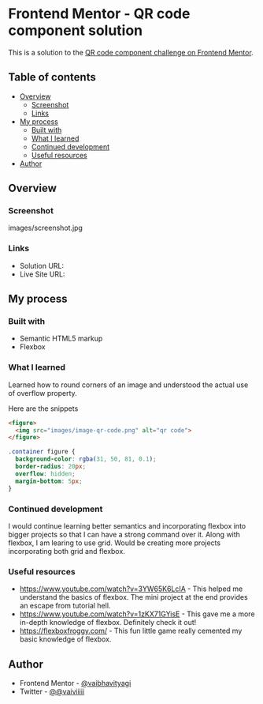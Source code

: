 # Frontend Mentor - QR code component solution

This is a solution to the [QR code component challenge on Frontend Mentor](https://www.frontendmentor.io/challenges/qr-code-component-iux_sIO_H).
## Table of contents

- [Overview](#overview)
  - [Screenshot](#screenshot)
  - [Links](#links)
- [My process](#my-process)
  - [Built with](#built-with)
  - [What I learned](#what-i-learned)
  - [Continued development](#continued-development)
  - [Useful resources](#useful-resources)
- [Author](#author)


## Overview

### Screenshot

images/screenshot.jpg

### Links

- Solution URL: 
- Live Site URL: 

## My process

### Built with

- Semantic HTML5 markup
- Flexbox

### What I learned

Learned how to round corners of an image and understood the actual use of overflow property.

Here are the snippets

```html
<figure>
  <img src="images/image-qr-code.png" alt="qr code">
</figure>
```
```css
.container figure {
  background-color: rgba(31, 50, 81, 0.1);
  border-radius: 20px;
  overflow: hidden;
  margin-bottom: 5px;
}
```

### Continued development

I would continue learning better semantics and incorporating flexbox into bigger projects so that I can have a strong command over it. 
Along with flexbox, I am learing to use grid. Would be creating more projects incorporating both grid and flexbox.

### Useful resources

- https://www.youtube.com/watch?v=3YW65K6LcIA - This helped me understand the basics of flexbox. The mini project at the end provides an escape from tutorial hell. 
- https://www.youtube.com/watch?v=1zKX71GYisE - This gave me a more in-depth knowledge of flexbox. Definitely check it out!
- https://flexboxfroggy.com/ - This fun little game really cemented my basic knowledge of flexbox.


## Author

- Frontend Mentor - [@vaibhavityagi](https://www.frontendmentor.io/profile/vaibhavityagi)
- Twitter - [@@vaiviiiii](https://www.twitter.com/vaiviiiii)